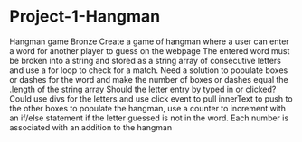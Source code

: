 # Project-1-Hangman
Hangman game
Bronze
Create a game of hangman where a user can enter a word for another player to guess on the webpage
The entered word must be broken into a string and stored as a string array of consecutive letters and use a for loop to check for a match.
Need a solution to populate boxes or dashes for the word and make the number of boxes or dashes equal the .length of the string array
Should the letter entry by typed in or clicked?  Could use divs for the letters and use click event to pull innerText to push to the other boxes
to populate the hangman, use a counter to increment with an if/else statement if the letter guessed is not in the word.  Each number is associated with an addition to the hangman